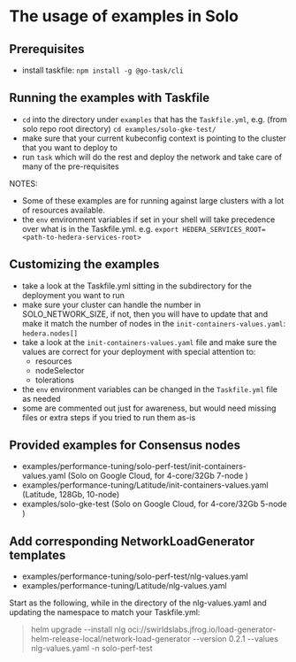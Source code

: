 # The usage of examples in Solo

## Prerequisites

* install taskfile: `npm install -g @go-task/cli`

## Running the examples with Taskfile

* `cd` into the directory under `examples` that has the `Taskfile.yml`, e.g. (from solo repo root directory) `cd examples/solo-gke-test/`
* make sure that your current kubeconfig context is pointing to the cluster that you want to deploy to
* run `task` which will do the rest and deploy the network and take care of many of the pre-requisites

NOTES:

* Some of these examples are for running against large clusters with a lot of resources available.
* the `env` environment variables if set in your shell will take precedence over what is in the Taskfile.yml. e.g. `export HEDERA_SERVICES_ROOT=<path-to-hedera-services-root>`

## Customizing the examples

* take a look at the Taskfile.yml sitting in the subdirectory for the deployment you want to run
* make sure your cluster can handle the number in SOLO\_NETWORK\_SIZE, if not, then you will have to update that and make it match the number of nodes in the `init-containers-values.yaml`: `hedera.nodes[]`
* take a look at the `init-containers-values.yaml` file and make sure the values are correct for your deployment with special attention to:
  * resources
  * nodeSelector
  * tolerations
* the `env` environment variables can be changed in the `Taskfile.yml` file as needed
* some are commented out just for awareness, but would need missing files or extra steps if you tried to run them as-is

## Provided examples for Consensus nodes

* examples/performance-tuning/solo-perf-test/init-containers-values.yaml (Solo on Google Cloud, for 4-core/32Gb 7-node )
* examples/performance-tuning/Latitude/init-containers-values.yaml (Latitude, 128Gb, 10-node)
* examples/solo-gke-test (Solo on Google Cloud, for 4-core/32Gb 5-node )

## Add corresponding NetworkLoadGenerator templates

* examples/performance-tuning/solo-perf-test/nlg-values.yaml
* examples/performance-tuning/Latitude/nlg-values.yaml

Start as the following, while in the directory of the nlg-values.yaml and updating the namespace to match your Taskfile.yml:

> helm upgrade --install nlg oci://swirldslabs.jfrog.io/load-generator-helm-release-local/network-load-generator --version 0.2.1 --values nlg-values.yaml -n solo-perf-test
